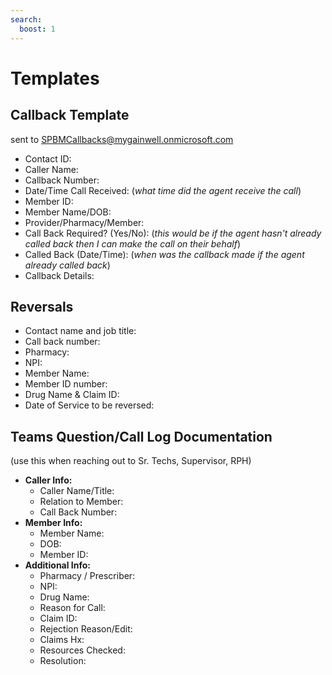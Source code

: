 ```yaml
---
search:
  boost: 1
---
```


# Templates

## Callback Template

sent to SPBMCallbacks@mygainwell.onmicrosoft.com

- Contact ID:
- Caller Name: 
- Callback Number: 
- Date/Time Call Received: (*what time did the agent receive the call*) 
- Member ID:  
- Member Name/DOB:  
- Provider/Pharmacy/Member:  
- Call Back Required? (Yes/No): (*this would be if the agent hasn't already called back then I can make the call on their behalf*) 
- Called Back (Date/Time): (*when was the callback made if the agent already called back*) 
- Callback Details:

## Reversals

- Contact name and job title:  
- Call back number: 
- Pharmacy: 
- NPI: 
- Member Name: 
- Member ID number:  
- Drug Name & Claim ID:  
- Date of Service to be reversed:

## Teams Question/Call Log Documentation

(use this when reaching out to Sr. Techs, Supervisor, RPH)

- **Caller Info:** 
    - Caller Name/Title:  
    - Relation to Member:
    - Call Back Number:  
- **Member Info:**
  - Member Name:  
  - DOB:  
  - Member ID:  
- **Additional Info:** 
  - Pharmacy / Prescriber:  
  - NPI:
  - Drug Name:  
  - Reason for Call:  
  - Claim ID:  
  - Rejection Reason/Edit:  
  - Claims Hx:  
  - Resources Checked:  
  - Resolution:  
